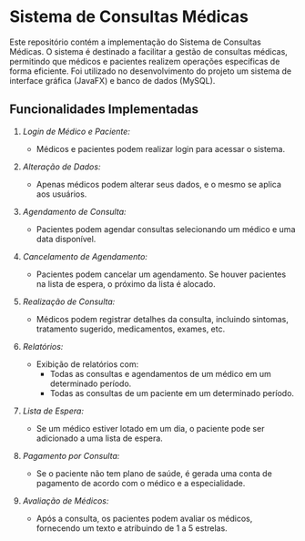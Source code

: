 # Sistema de Consultas Médicas

Este repositório contém a implementação do Sistema de Consultas Médicas. O sistema é destinado a facilitar a gestão de consultas médicas, permitindo que médicos e pacientes realizem operações específicas de forma eficiente. Foi utilizado no desenvolvimento do projeto um sistema de interface gráfica (JavaFX) e banco de dados (MySQL).

## Funcionalidades Implementadas

1. *Login de Médico e Paciente:*
   - Médicos e pacientes podem realizar login para acessar o sistema.

2. *Alteração de Dados:*
   - Apenas médicos podem alterar seus dados, e o mesmo se aplica aos usuários.

3. *Agendamento de Consulta:*
   - Pacientes podem agendar consultas selecionando um médico e uma data disponível.

4. *Cancelamento de Agendamento:*
   - Pacientes podem cancelar um agendamento. Se houver pacientes na lista de espera, o próximo da lista é alocado.

5. *Realização de Consulta:*
   - Médicos podem registrar detalhes da consulta, incluindo sintomas, tratamento sugerido, medicamentos, exames, etc.

6. *Relatórios:*
   - Exibição de relatórios com:
      - Todas as consultas e agendamentos de um médico em um determinado período.
      - Todas as consultas de um paciente em um determinado período.

7. *Lista de Espera:*
   - Se um médico estiver lotado em um dia, o paciente pode ser adicionado a uma lista de espera.

8. *Pagamento por Consulta:*
   - Se o paciente não tem plano de saúde, é gerada uma conta de pagamento de acordo com o médico e a especialidade.

9. *Avaliação de Médicos:*
    - Após a consulta, os pacientes podem avaliar os médicos, fornecendo um texto e atribuindo de 1 a 5 estrelas.
